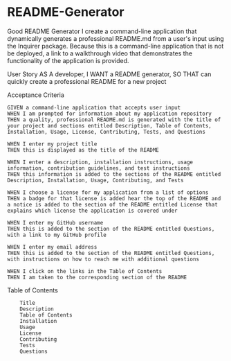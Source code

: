 # README-Generator

Good README Generator
I create a command-line application that dynamically generates a professional README.md from a user's input using the Inquirer package. Because this is a command-line application that is not be deployed, a link to a walkthrough video that demonstrates the functionality of the application is provided. 

User Story
AS A developer, I WANT a README generator, SO THAT can quickly create a professional README for a new project

Acceptance Criteria

    GIVEN a command-line application that accepts user input
    WHEN I am prompted for information about my application repository
    THEN a quality, professional README.md is generated with the title of your project and sections entitled Description, Table of Contents, Installation, Usage, License, Contributing, Tests, and Questions
    
    WHEN I enter my project title
    THEN this is displayed as the title of the README
    
    WHEN I enter a description, installation instructions, usage information, contribution guidelines, and test instructions
    THEN this information is added to the sections of the README entitled Description, Installation, Usage, Contributing, and Tests
    
    WHEN I choose a license for my application from a list of options
    THEN a badge for that license is added hear the top of the README and a notice is added to the section of the README entitled License that explains which license the application is covered under

    WHEN I enter my GitHub username
    THEN this is added to the section of the README entitled Questions, with a link to my GitHub profile

    WHEN I enter my email address
    THEN this is added to the section of the README entitled Questions, with instructions on how to reach me with additional questions

    WHEN I click on the links in the Table of Contents
    THEN I am taken to the corresponding section of the README

Table of Contents

        Title
        Description
        Table of Contents
        Installation
        Usage
        License
        Contributing
        Tests
        Questions
